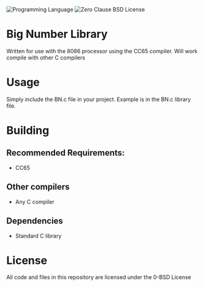 ![Programming Language](https://img.shields.io/badge/C-Programming%20Language-brightgreen)
![Zero Clause BSD License](https://img.shields.io/badge/License-BSD%20Zero%20Clause-green)

# Big Number Library
Written for use with the 8086 processor using the CC65 compiler.
Will work compile with other C compilers

# Usage
Simply include the BN.c file in your project.
Example is in the BN.c library file.

# Building
## Recommended Requirements:
- CC65
## Other compilers
- Any C compiler

## Dependencies
- Standard C library

# License
All code and files in this repository are licensed under the 0-BSD License
